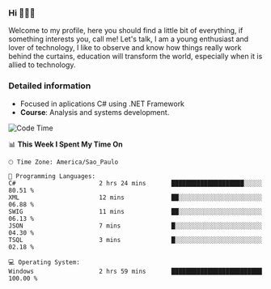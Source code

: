 


### Hi 🙋🏽‍♂️

Welcome to my profile, here you should find a little bit of everything, if something interests you, call me! Let's talk,
I am a young enthusiast and lover of technology, I like to observe and know how things really work behind the curtains, 
education will transform the world, especially when it is allied to technology.

### Detailed information
* Focused in aplications C# using .NET Framework
* **Course**: Analysis and systems development.

<!--START_SECTION:waka-->
![Code Time](http://img.shields.io/badge/Code%20Time-389%20hrs%2016%20mins-blue)

📊 **This Week I Spent My Time On** 

```text
🕑︎ Time Zone: America/Sao_Paulo

💬 Programming Languages: 
C#                       2 hrs 24 mins       ████████████████████░░░░░   80.51 % 
XML                      12 mins             ██░░░░░░░░░░░░░░░░░░░░░░░   06.88 % 
SWIG                     11 mins             ██░░░░░░░░░░░░░░░░░░░░░░░   06.13 % 
JSON                     7 mins              █░░░░░░░░░░░░░░░░░░░░░░░░   04.30 % 
TSQL                     3 mins              █░░░░░░░░░░░░░░░░░░░░░░░░   02.18 % 

💻 Operating System: 
Windows                  2 hrs 59 mins       █████████████████████████   100.00 % 
```


<!--END_SECTION:waka-->


